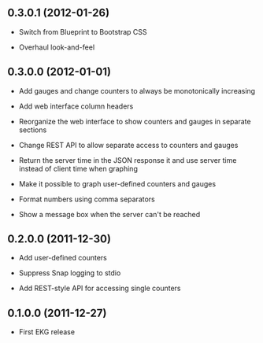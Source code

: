 ## 0.3.0.1 (2012-01-26)

 * Switch from Blueprint to Bootstrap CSS

 * Overhaul look-and-feel

## 0.3.0.0 (2012-01-01)

 * Add gauges and change counters to always be monotonically increasing

 * Add web interface column headers

 * Reorganize the web interface to show counters and gauges in separate sections

 * Change REST API to allow separate access to counters and gauges

 * Return the server time in the JSON response it and use server time
   instead of client time when graphing

 * Make it possible to graph user-defined counters and gauges

 * Format numbers using comma separators

 * Show a message box when the server can't be reached

## 0.2.0.0 (2011-12-30)

 * Add user-defined counters

 * Suppress Snap logging to stdio

 * Add REST-style API for accessing single counters

## 0.1.0.0 (2011-12-27)

 * First EKG release
